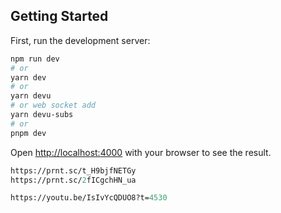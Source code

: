 ## Getting Started

First, run the development server:

```bash
npm run dev
# or
yarn dev
# or
yarn devu
# or web socket add
yarn devu-subs
# or
pnpm dev
```

Open [http://localhost:4000](http://localhost:4000) with your browser to see the result.

```Graphql cache
https://prnt.sc/t_H9bjfNETGy
https://prnt.sc/2fICgchHN_ua

https://youtu.be/IsIvYcQDUO8?t=4530
```
